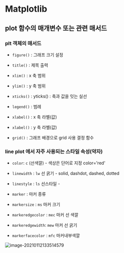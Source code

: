 # Matplotlib

## plot 함수의 매개변수 또는 관련 매서드
### plt 객체의 매서드

- `figure()` : 그래프 크기 설정

- `title()` : 제목 출력

- `xlim()` : x 축 범위

- `ylim()` : y 축 범위

- `xticks()` : yticks() : 축과 값을 잇는 실선

- `legend()` : 범례

- `xlabel()` : x 축 라벨(값)

- `xlabel()` : y 축 라벨(값)

- `grid()` : 그래프 배경으로 grid 사용 결정 함수

  

### line plot 에서 자주 사용되는 스타일 속성(약자)
- `color`: `c` (선색깔) - 색상은 단어로 지정 color='red'

- `linewidth` : `lw` 선 굵기 - solid, dashdot, dashed, dotted

- `linestyle` : `ls` 선스타일 - 

- `marker` : 마커 종류

- `markersize` : `ms` 마커 크기

- `markeredgecolor` : `mec` 마커 선 색깔

- `markeredgewidth`: `mew` 마커 선 굵기

- `markerfacecolor` : `mfc` 마커내부색깔

  

![image-20210112133514579](C:%5CUsers%5Cuser%5CAppData%5CRoaming%5CTypora%5Ctypora-user-images%5Cimage-20210112133514579.png)